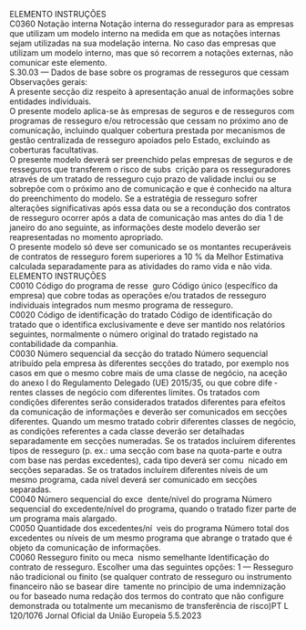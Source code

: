  
ELEMENTO  INSTRUÇÕES  
C0360  Notação interna  Notação interna do ressegurador para as empresas que utilizam um modelo 
interno na medida em que as notações internas sejam utilizadas na sua modelação 
interna. No caso das empresas que utilizam um modelo interno, mas que só 
recorrem a notações externas, não comunicar este elemento.  
S.30.03 — Dados de base sobre os programas de resseguros que cessam  
Observações gerais:  
A presente secção diz respeito à apresentação anual de informações sobre entidades individuais.  
O presente modelo aplica-se às empresas de seguros e de resseguros com programas de resseguro e/ou retrocessão que 
cessam no próximo ano de comunicação, incluindo qualquer cobertura prestada por mecanismos de gestão centralizada 
de resseguro apoiados pelo Estado, excluindo as coberturas facultativas.  
O presente modelo deverá ser preenchido pelas empresas de seguros e de resseguros que transferem o risco de subs ­
crição para os resseguradores através de um tratado de resseguro cujo prazo de validade inclui ou se sobrepõe com o 
próximo ano de comunicação e que é conhecido na altura do preenchimento do modelo. Se a estratégia de resseguro 
sofrer alterações significativas após essa data ou se a recondução dos contratos de resseguro ocorrer após a data de 
comunicação mas antes do dia 1 de janeiro do ano seguinte, as informações deste modelo deverão ser reapresentadas no 
momento apropriado.  
O presente modelo só deve ser comunicado se os montantes recuperáveis de contratos de resseguro forem superiores a 
10 % da Melhor Estimativa calculada separadamente para as atividades do ramo vida e não vida.  
ELEMENTO  INSTRUÇÕES  
C0010  Código do programa de resse ­
guro  Código único (específico da empresa) que cobre todas as operações e/ou tratados 
de resseguro individuais integrados num mesmo programa de resseguro.  
C0020  Código de identificação do 
tratado  Código de identificação do tratado que o identifica exclusivamente e deve ser 
mantido nos relatórios seguintes, normalmente o número original do tratado 
registado na contabilidade da companhia.  
C0030  Número sequencial da secção 
do tratado  Número sequencial atribuído pela empresa às diferentes secções do tratado, por 
exemplo nos casos em que o mesmo cobre mais de uma classe de negócio, na 
aceção do anexo I do Regulamento Delegado (UE) 2015/35, ou que cobre dife ­
rentes classes de negócio com diferentes limites. Os tratados com condições 
diferentes serão considerados tratados diferentes para efeitos da comunicação de 
informações e deverão ser comunicados em secções diferentes. Quando um 
mesmo tratado cobrir diferentes classes de negócio, as condições referentes a 
cada classe deverão ser detalhadas separadamente em secções numeradas. Se os 
tratados incluírem diferentes tipos de resseguro (p. ex.: uma secção com base na 
quota-parte e outra com base nas perdas excedentes), cada tipo deverá ser comu ­
nicado em secções separadas. Se os tratados incluírem diferentes níveis de um 
mesmo programa, cada nível deverá ser comunicado em secções separadas.  
C0040  Número sequencial do exce ­
dente/nível do programa  Número sequencial do excedente/nível do programa, quando o tratado fizer parte 
de um programa mais alargado.  
C0050  Quantidade dos excedentes/ní ­
veis do programa  Número total dos excedentes ou níveis de um mesmo programa que abrange o 
tratado que é objeto da comunicação de informações.  
C0060  Resseguro finito ou meca ­
nismo semelhante  Identificação do contrato de resseguro. Escolher uma das seguintes opções: 
1 — Resseguro não tradicional ou finito 
(se qualquer contrato de resseguro ou instrumento financeiro não se basear dire ­
tamente no princípio de uma indemnização ou for baseado numa redação dos 
termos do contrato que não configure demonstrada ou totalmente um mecanismo 
de transferência de risco)PT  L 120/1076 Jornal Oficial da União Europeia 5.5.2023